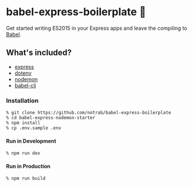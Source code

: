 # babel-express-boilerplate 🙌

Get started writing ES2015 in your Express apps and leave the compiling to [Babel](https://babeljs.io/).

## What's included?

* [express](https://www.npmjs.com/package/express)
* [dotenv](https://www.npmjs.com/package/dotenv)
* [nodemon](https://www.npmjs.com/package/nodemon)
* [babel-cli](https://www.npmjs.com/package/babel-cli)

### Installation
    % git clone https://github.com/notrab/babel-express-boilerplate
    % cd babel-express-nodemon-starter
    % npm install
    % cp .env.sample .env

#### Run in Development
    % npm run dev

#### Run in Production
    % npm run build
